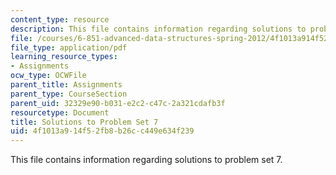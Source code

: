```yaml
---
content_type: resource
description: This file contains information regarding solutions to problem set 7.
file: /courses/6-851-advanced-data-structures-spring-2012/4f1013a914f52fb8b26cc449e634f239_MIT6_851S12_ps7sol.pdf
file_type: application/pdf
learning_resource_types:
- Assignments
ocw_type: OCWFile
parent_title: Assignments
parent_type: CourseSection
parent_uid: 32329e90-b031-e2c2-c47c-2a321cdafb3f
resourcetype: Document
title: Solutions to Problem Set 7
uid: 4f1013a9-14f5-2fb8-b26c-c449e634f239
---
```

This file contains information regarding solutions to problem set 7.

